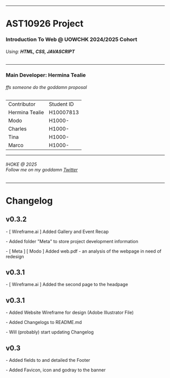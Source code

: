 <hr>
<h1>AST10926 Project</h1>
<h3>Introduction To Web &#64; UOWCHK 2024/2025 Cohort</h2>
<h6>Using: <strong>HTML, CSS, JAVASCRIPT</strong></h6>
<hr>

<h3>Main Developer: Hermina Tealie</h6>
<h6><i>ffs someone do the goddamn proposal</i></h6>

<table>
  <tr>
    <td>Contributor</td>
    <td>Student ID</td>
  </tr>
  
  <tr>
    <td>Hermina Tealie</td>
    <td>H10007813</td>
  </tr>
  
  <tr>
    <td>Modo</td>
    <td>H1000-</td>
  </tr>
  
  <tr>
    <td>Charles</td>
    <td>H1000-</td>
  </tr>
  
  <tr>
    <td>Tina</td>
    <td>H1000-</td>
  </tr>
  
  <tr>
    <td>Marco</td>
    <td>H1000-</td>
  </tr>
</table>

<hr>
<h6>
  IHOKE @ 2025 <br>
  <i>Follow me on my goddamn <a href="https://x.com/IHOKE_">Twitter</a></i>
</h6>
<hr>

<!-- Changelog -->
<h1>Changelog</h1>

<h2>v0.3.2</h2>
<p>- &#91; Wireframe.ai	&#93; Added Gallery and Event Recap</p>
<p>- Added folder "Meta" to store project development information</p>
<p>- &#91; Meta	&#93; &#91; Modo &#93; Added web.pdf - an analysis of the webpage in need of redesign</p>

<h2>v0.3.1</h2>
<p>- &#91; Wireframe.ai	&#93; Added the second page to the headpage</p>

<h2>v0.3.1</h2>
<p>- Added Website Wireframe for design (Adobe Illustrator File)</p>
<p>- Added Changelogs to README.md</p>
<p>- Will (probably) start updating Changelog</p>

<h2>v0.3</h2>
<p>- Added fields to and detailed the Footer</p>
<p>- Added Favicon, icon and godray to the banner</p>
